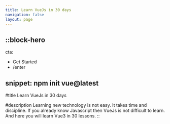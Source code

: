 ```yaml
---
title: Learn VueJs in 30 days
navigation: false
layout: page
---
```


::block-hero
---
cta:
  - Get Started
  - /enter

snippet: npm init vue@latest
---

#title
Learn VueJs in 30 days

#description
Learning new technology is not easy. It takes time and discipline. If you already know Javascript then VueJs is not difficult to learn. And here you will learn Vue3 in 30 lessons. 
::
